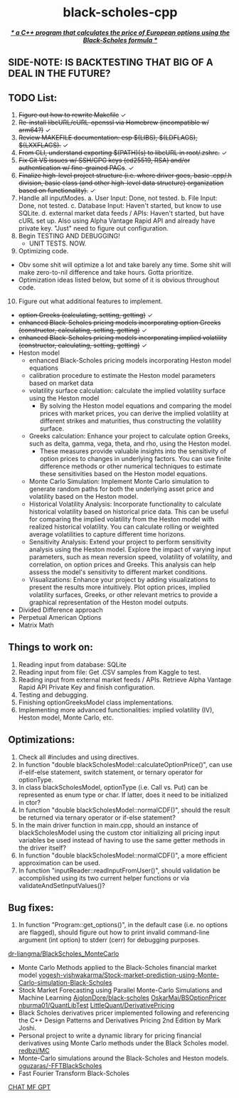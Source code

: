 <a name="bs"></a>

<h1 align="center">black-scholes-cpp</h1>

<h4 align="center"><ins><strong><em>* a C++ program that calculates the price of European options using the Black-Scholes formula * </em></strong></ins></h4>

## SIDE-NOTE: IS BACKTESTING THAT BIG OF A DEAL IN THE FUTURE?

## TODO List:
1. ~~Figure out how to rewrite Makefile~~ ✓
2. ~~Re-install libcURL/cURL-openssl via Homebrew (incompatible w/ arm64?)~~ ✓
3. ~~Review MAKEFILE documentation: esp $(LIBS), $(LDFLAGS), $(LXXFLAGS).~~ ✓
4. ~~From CLI, understand exporting $(PATH)(s) to libcURL in root/.zshrc.~~ ✓
5. ~~Fix Git VS issues w/ SSH/GPG keys (ed25519, RSA) and/or authentication w/ fine-grained PACs~~. ✓
6. ~~Finalize high-level project structure (i.e. where driver goes, basic .cpp/.h division, basic class (and other high-level data structure) organization based on functionality).~~ ✓
7. Handle all inputModes.
   a. User Input: Done, not tested.
   b. File Input: Done, not tested.
   c. Database Input: Haven't started, but know to use SQLite.
   d. external market data feeds / APIs: Haven't started, but have cURL set up. Also using Alpha Vantage Rapid API and already have private key. "Just" need to figure out configuration.
9. Begin TESTING AND DEBUGGING!
   - UNIT TESTS. NOW.
10. Optimizing code.
- Obv some shit will optimize a lot and take barely any time. Some shit will make zero-to-nil difference and take hours. Gotta prioritize.
- Optimization ideas listed below, but some of it is obvious throughout code.
10. Figure out what additional features to implement.
- ~~option Greeks (calculating, setting, getting)~~ ✓
- ~~enhanced Black-Scholes pricing models incorporating option Greeks (constructor, calculating, setting, getting)~~ ✓
- ~~enhanced Black-Scholes pricing models incorporating implied volatility (constructor, calculating, setting, getting)~~ ✓
- Heston model
  - enhanced Black-Scholes pricing models incorporating Heston model equations
  - calibration procedure to estimate the Heston model parameters based on market data
  - volatility surface calculation: calculate the implied volatility surface using the Heston model
     -  By solving the Heston model equations and comparing the model prices with market prices, you can derive the implied volatility at different strikes and maturities, thus constructing the volatility surface.
   -  Greeks calculation: Enhance your project to calculate option Greeks, such as delta, gamma, vega, theta, and rho, using the Heston model.
      - These measures provide valuable insights into the sensitivity of option prices to changes in underlying factors. You can use finite difference methods or other numerical techniques to estimate these sensitivities based on the Heston model equations.
    - Monte Carlo Simulation: Implement Monte Carlo simulation to generate random paths for both the underlying asset price and volatility based on the Heston model.
    - Historical Volatility Analysis: Incorporate functionality to calculate historical volatility based on historical price data. This can be useful for comparing the implied volatility from the Heston model with realized historical volatility. You can calculate rolling or weighted average volatilities to capture different time horizons.
    - Sensitivity Analysis: Extend your project to perform sensitivity analysis using the Heston model. Explore the impact of varying input parameters, such as mean reversion speed, volatility of volatility, and correlation, on option prices and Greeks. This analysis can help assess the model's sensitivity to different market conditions.
    - Visualizations: Enhance your project by adding visualizations to present the results more intuitively. Plot option prices, implied volatility surfaces, Greeks, or other relevant metrics to provide a graphical representation of the Heston model outputs.
- Divided Difference approach
- Perpetual American Options
- Matrix Math

## Things to work on:
1. Reading input from database: SQLite
2. Reading input from file: Get .CSV samples from Kaggle to test.
3. Reading input from external market feeds / APIs. Retrieve Alpha Vantage Rapid API Private Key and finish configuration.
4. Testing and debugging. 
5. Finishing optionGreeksModel class implementations.
6. Implementing more advanced functionalities: implied volatility (IV), Heston model, Monte Carlo, etc.

## Optimizations:
1. Check all #includes and using directives.
2. In function "double blackScholesModel::calculateOptionPrice()", can use if-elif-else statement, switch statement, or ternary operator for optionType.
3. In class blackScholesModel, optionType (i.e. Call vs. Put) can be represented as enum type or char. If latter, does it need to be initialized in ctor?
4. In function "double blackScholesModel::normalCDF()", should the result be returned via ternary operator or if-else statement?
5. In the main driver function in main.cpp, should an instance of blackScholesModel using the custom ctor initializing all pricing input variables be used instead of having to use the same getter methods in the driver itself?
6. In function "double blackScholesModel::normalCDF()", a more efficient approximation can be used. 
7. In function "inputReader::readInputFromUser()", should validation be accomplished using its two current helper functions or via validateAndSetInputValues()?

## Bug fixes:
1. In function "Program::get_options()", in the default case (i.e. no options are flagged), should figure out how to print invalid command-line argument (int option) to stderr (cerr) for debugging purposes.


[dr-liangma/BlackScholes_MonteCarlo](https://github.com/dr-liangma/BlackScholes_MonteCarlo/tree/master)
- Monte Carlo Methods applied to the Black-Scholes financial market model
[yogesh-vishwakarma/Stock-market-prediction-using-Monte-Carlo-simulation-Black-Scholes](https://github.com/yogesh-vishwakarma/Stock-market-prediction-using-Monte-Carlo-simulation-Black-Scholes/tree/master)
- Stock Market Forecasting using Parallel Monte-Carlo Simulations and Machine Learning
[AiglonDore/black-scholes](https://github.com/AiglonDore/black-scholes/tree/main)
[OskarMai/BSOptionPricer](https://github.com/OskarMai/BSOptionPricer/tree/main)
[nburma01/QuantLibTest](https://github.com/nburma01/QuantLibTest/tree/master)
[LittleQuant/DerivativePricing](https://github.com/LittleQuant/DerivativePricing/tree/master)
- Black Scholes derivatives pricer implemented following and referencing the C++ Design Patterns and Derivatives Pricing 2nd Edition by Mark Joshi.
- Personal project to write a dynamic library for pricing financial derivatives using Monte Carlo methods under the Black Scholes model.
[redbzi/MC](https://github.com/redbzi/MC/tree/master)
- Monte-Carlo simulations around the Black-Scholes and Heston models.
[oguzaras/-FFTBlackScholes](https://github.com/oguzaras/-FFTBlackScholes/tree/master)
- Fast Fourier Transform Black-Scholes

[CHAT MF GPT](https://chat.openai.com)



